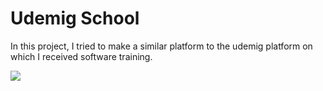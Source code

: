 <h1> Udemig School  </h1>


 In this project, I tried to make a similar platform to the udemig platform on which I received software training.


 
![](school.gif)
